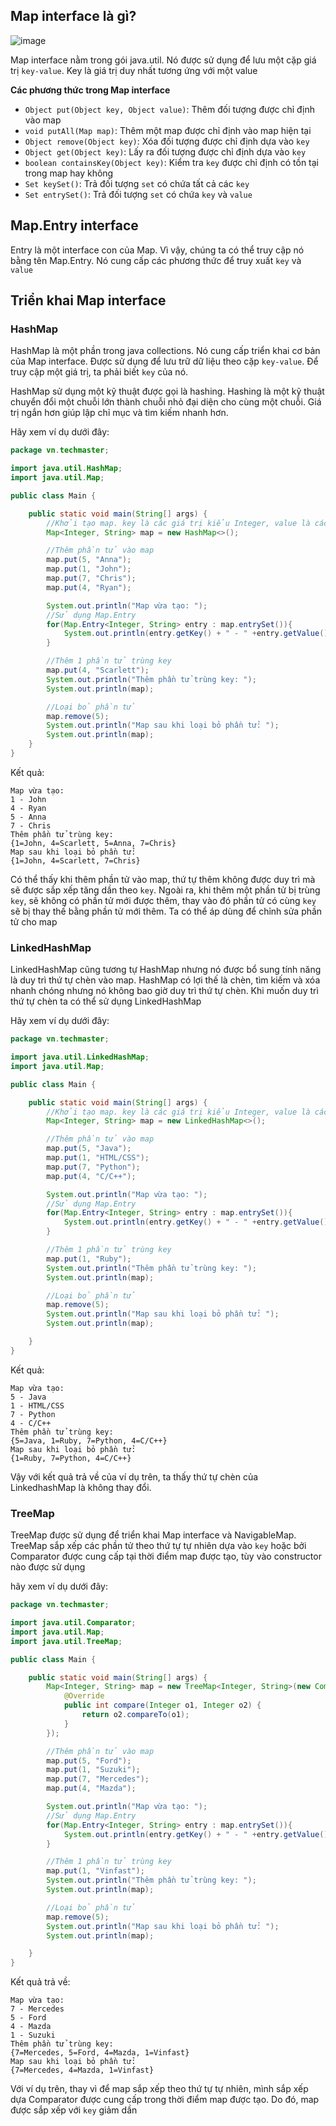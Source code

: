 ## Map interface là gì?

![image](https://media.techmaster.vn/api/static/bq0a8rs51co78aldi4p0/c6dh7b451co50fuc8e10)

Map interface nằm trong gói java.util. Nó được sử dụng để lưu một cặp giá trị `key-value`. Key là giá trị duy nhất tương ứng với một value

**Các phương thức trong Map interface**

- `Object put(Object key, Object value)`: Thêm đối tượng được chỉ định vào map
- `void putAll(Map map)`: Thêm một map được chỉ định vào map hiện tại
- `Object remove(Object key)`: Xóa đối tượng được chỉ định dựa vào `key`
- `Object get(Object key)`: Lấy ra đối tượng được chỉ định dựa vào `key`
- `boolean containsKey(Object key)`: Kiểm tra `key` được chỉ định có tồn tại trong map hay không
- `Set keySet()`: Trả đối tượng `set` có chứa tất cả các `key`
- `Set entrySet()`: Trả đối tượng `set` có chứa `key` và `value`

## Map.Entry interface

Entry là một interface con của Map. Vì vậy, chúng ta có thể truy cập nó bằng tên Map.Entry. Nó cung cấp các phương thức để truy xuất `key` và `value`

## Triển khai Map interface

### HashMap

HashMap là một phần trong java collections. Nó cung cấp triển khai cơ bản của Map interface. Được sử dụng để lưu trữ dữ liệu theo cặp `key-value`. Để truy cập một giá trị, ta phải biết `key` của nó.

HashMap sử dụng một kỹ thuật được gọi là hashing. Hashing là một kỹ thuật chuyển đổi một chuỗi lớn thành chuỗi nhỏ đại diện cho cùng một chuỗi. Giá trị ngắn hơn giúp lập chỉ mục và tìm kiếm nhanh hơn.

Hãy xem ví dụ dưới đây:

```java
package vn.techmaster;

import java.util.HashMap;
import java.util.Map;

public class Main {

    public static void main(String[] args) {
        //Khởi tạo map. key là các giá trị kiểu Integer, value là các giá trị kiểu String
        Map<Integer, String> map = new HashMap<>();

        //Thêm phần tử vào map
        map.put(5, "Anna");
        map.put(1, "John");
        map.put(7, "Chris");
        map.put(4, "Ryan");

        System.out.println("Map vừa tạo: ");
        //Sử dụng Map.Entry
        for(Map.Entry<Integer, String> entry : map.entrySet()){
            System.out.println(entry.getKey() + " - " +entry.getValue());
        }

        //Thêm 1 phần tử trùng key
        map.put(4, "Scarlett");
        System.out.println("Thêm phần tử trùng key: ");
        System.out.println(map);

        //Loại bỏ phần tử
        map.remove(5);
        System.out.println("Map sau khi loại bỏ phần tử: ");
        System.out.println(map);
    }
}
```

Kết quả:

```
Map vừa tạo:
1 - John
4 - Ryan
5 - Anna
7 - Chris
Thêm phần tử trùng key:
{1=John, 4=Scarlett, 5=Anna, 7=Chris}
Map sau khi loại bỏ phần tử:
{1=John, 4=Scarlett, 7=Chris}
```

Có thể thấy khi thêm phần tử vào map, thứ tự thêm không được duy trì mà sẽ được sắp xếp tăng dần theo `key`. Ngoài ra, khi thêm một phần tử bị trùng `key`, sẽ không có phần tử mới được thêm, thay vào đó phần tử có cùng `key` sẽ bị thay thế bằng phần tử mới thêm. Ta có thể áp dùng để chỉnh sửa phần tử cho map

### LinkedHashMap

LinkedHashMap cũng tương tự HashMap nhưng nó được bổ sung tính năng là duy trì thứ tự chèn vào map. HashMap có lợi thế là chèn, tìm kiếm và xóa nhanh chóng nhưng nó không bao giờ duy trì thứ tự chèn. Khi muốn duy trì thứ tự chèn ta có thể sử dụng LinkedHashMap

Hãy xem ví dụ dưới đây:

```java
package vn.techmaster;

import java.util.LinkedHashMap;
import java.util.Map;

public class Main {

    public static void main(String[] args) {
        //Khởi tạo map. key là các giá trị kiểu Integer, value là các giá trị kiểu String
        Map<Integer, String> map = new LinkedHashMap<>();

        //Thêm phần tử vào map
        map.put(5, "Java");
        map.put(1, "HTML/CSS");
        map.put(7, "Python");
        map.put(4, "C/C++");

        System.out.println("Map vừa tạo: ");
        //Sử dụng Map.Entry
        for(Map.Entry<Integer, String> entry : map.entrySet()){
            System.out.println(entry.getKey() + " - " +entry.getValue());
        }

        //Thêm 1 phần tử trùng key
        map.put(1, "Ruby");
        System.out.println("Thêm phần tử trùng key: ");
        System.out.println(map);

        //Loại bỏ phần tử
        map.remove(5);
        System.out.println("Map sau khi loại bỏ phần tử: ");
        System.out.println(map);

    }
}
```

Kết quả:

```
Map vừa tạo:
5 - Java
1 - HTML/CSS
7 - Python
4 - C/C++
Thêm phần tử trùng key:
{5=Java, 1=Ruby, 7=Python, 4=C/C++}
Map sau khi loại bỏ phần tử:
{1=Ruby, 7=Python, 4=C/C++}
```

Vậy với kết quả trả về của ví dụ trên, ta thấy thứ tự chèn của LinkedhashMap là không thay đổi.

### TreeMap

TreeMap được sử dụng để triển khai Map interface và NavigableMap. TreeMap sắp xếp các phần tử theo thứ tự tự nhiên dựa vào `key` hoặc bởi Comparator được cung cấp tại thời điểm map được tạo, tùy vào constructor nào được sử dụng

hãy xem ví dụ dưới đây:

```java
package vn.techmaster;

import java.util.Comparator;
import java.util.Map;
import java.util.TreeMap;

public class Main {

    public static void main(String[] args) {
        Map<Integer, String> map = new TreeMap<Integer, String>(new Comparator<Integer>() {
            @Override
            public int compare(Integer o1, Integer o2) {
                return o2.compareTo(o1);
            }
        });

        //Thêm phần tử vào map
        map.put(5, "Ford");
        map.put(1, "Suzuki");
        map.put(7, "Mercedes");
        map.put(4, "Mazda");

        System.out.println("Map vừa tạo: ");
        //Sử dụng Map.Entry
        for(Map.Entry<Integer, String> entry : map.entrySet()){
            System.out.println(entry.getKey() + " - " +entry.getValue());
        }

        //Thêm 1 phần tử trùng key
        map.put(1, "Vinfast");
        System.out.println("Thêm phần tử trùng key: ");
        System.out.println(map);

        //Loại bỏ phần tử
        map.remove(5);
        System.out.println("Map sau khi loại bỏ phần tử: ");
        System.out.println(map);

    }
}
```

Kết quả trả về:

```
Map vừa tạo:
7 - Mercedes
5 - Ford
4 - Mazda
1 - Suzuki
Thêm phần tử trùng key:
{7=Mercedes, 5=Ford, 4=Mazda, 1=Vinfast}
Map sau khi loại bỏ phần tử:
{7=Mercedes, 4=Mazda, 1=Vinfast}
```

Với ví dụ trên, thay vì để map sắp xếp theo thứ tự tự nhiên, mình sắp xếp dựa Comparator được cung cấp trong thời điểm map được tạo. Do đó, map được sắp xếp với `key` giảm dần
